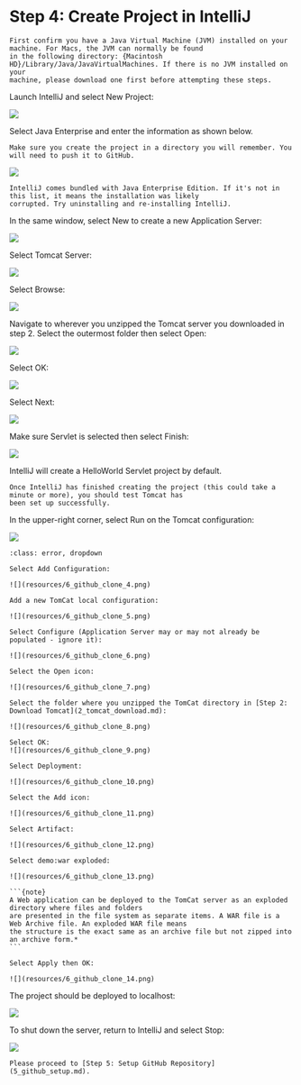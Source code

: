 # Step 4: Create Project in IntelliJ

```{attention}
First confirm you have a Java Virtual Machine (JVM) installed on your machine. For Macs, the JVM can normally be found 
in the following directory: {Macintosh HD}/Library/Java/JavaVirtualMachines. If there is no JVM installed on your 
machine, please download one first before attempting these steps.
```

Launch IntelliJ and select New Project:

![](resources/4_create_project_1.png)

Select Java Enterprise and enter the information as shown below.

```{important}
Make sure you create the project in a directory you will remember. You will need to push it to GitHub.
```

![](resources/4_create_project_2.png)

```{important}
IntelliJ comes bundled with Java Enterprise Edition. If it's not in this list, it means the installation was likely 
corrupted. Try uninstalling and re-installing IntelliJ.
```

In the same window, select New to create a new Application Server:

![](resources/4_create_project_3.png)

Select Tomcat Server:

![](resources/4_create_project_4.png)

Select Browse:

![](resources/4_create_project_5.png)

Navigate to wherever you unzipped the Tomcat server you downloaded in step 2. Select the outermost folder then select 
Open:

![](resources/4_create_project_6.png)

Select OK:

![](resources/4_create_project_7.png)

Select Next:

![](resources/4_create_project_8.png)

Make sure Servlet is selected then select Finish:

![](resources/4_create_project_9.png)

IntelliJ will create a HelloWorld Servlet project by default.

```{important}
Once IntelliJ has finished creating the project (this could take a minute or more), you should test Tomcat has 
been set up successfully.
```

In the upper-right corner, select Run on the Tomcat configuration:

![](resources/4_create_project_10.png)

````{admonition} If You Cannot Select Run Configuration
:class: error, dropdown

Select Add Configuration:

![](resources/6_github_clone_4.png)

Add a new TomCat local configuration:

![](resources/6_github_clone_5.png)

Select Configure (Application Server may or may not already be populated - ignore it):

![](resources/6_github_clone_6.png)

Select the Open icon:

![](resources/6_github_clone_7.png)

Select the folder where you unzipped the TomCat directory in [Step 2: Download Tomcat](2_tomcat_download.md):

![](resources/6_github_clone_8.png)

Select OK:
![](resources/6_github_clone_9.png)

Select Deployment:

![](resources/6_github_clone_10.png)

Select the Add icon:

![](resources/6_github_clone_11.png)

Select Artifact:

![](resources/6_github_clone_12.png)

Select demo:war exploded:

![](resources/6_github_clone_13.png)

```{note}
A Web application can be deployed to the TomCat server as an exploded directory where files and folders 
are presented in the file system as separate items. A WAR file is a Web Archive file. An exploded WAR file means 
the structure is the exact same as an archive file but not zipped into an archive form.*
```

Select Apply then OK:

![](resources/6_github_clone_14.png)
````

The project should be deployed to localhost:

![](resources/4_create_project_11.png)

To shut down the server, return to IntelliJ and select Stop:

![](resources/4_create_project_12.png)

```{admonition} What's Next
Please proceed to [Step 5: Setup GitHub Repository](5_github_setup.md).
```
